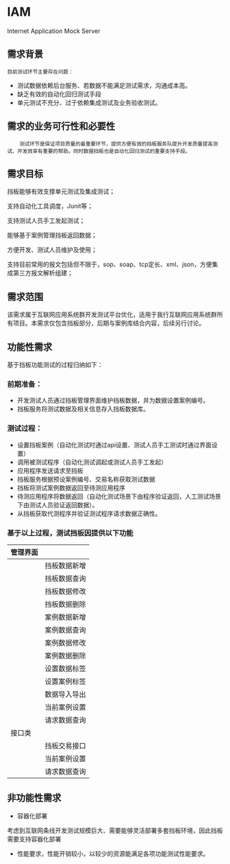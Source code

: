 # IAM
Internet Application Mock Server

## 需求背景

	目前测试环节主要存在问题：

- 测试数据依赖后台服务、若数据不能满足测试需求，沟通成本高。
- 缺乏有效的自动化回归测试手段
- 单元测试不充分、过于依赖集成测试及业务验收测试。

## 需求的业务可行性和必要性

	    测试环节是保证项目质量的最重要环节，提供方便有效的挡板服务队提升开发质量提高测试、开发效率有重要的帮助。同时数据挡板也是自动化回归测试的重要支持手段。

## 需求目标

挡板能够有效支撑单元测试及集成测试；

支持自动化工具调度，Junit等；

支持测试人员手工发起测试；

能够基于案例管理挡板返回数据；

方便开发、测试人员维护及使用；

支持目前常用的报文包括但不限于，sop、soap、tcp定长、xml、json，方便集成第三方报文解析组建；



## 需求范围

该需求属于互联网应用系统群开发测试平台优化，适用于我行互联网应用系统群所有项目。本需求仅包含挡板部分，后期与案例库结合内容，后续另行讨论。



## 功能性需求

基于挡板功能测试的过程归纳如下：



### 前期准备：

- 开发测试人员通过挡板管理界面维护挡板数据，并为数据设置案例编号。
- 挡板服务将测试数据及相关信息存入挡板数据库。



### 测试过程：

- 设置挡板案例（自动化测试时通过api设置、测试人员手工测试时通过界面设置）
- 调用被测试程序（自动化测试调起或测试人员手工发起）
- 应用程序发送请求至挡板
- 挡板服务根据预设案例编号、交易名称获取测试数据
- 挡板将测试案例数据返回至待测应用程序
- 待测应用程序将数据返回（自动化测试场景下由程序验证返回，人工测试场景下由测试人员验证返回数据）。
- 从挡板获取代测程序并验证测试程序请求数据正确性。

### 基于以上过程，测试挡板因提供以下功能

| 管理界面 |              |
| -------- | ------------ |
|          | 挡板数据新增 |
|          | 挡板数据查询 |
|          | 挡板数据修改 |
|          | 挡板数据删除 |
|          | 案例数据新增 |
|          | 案例数据查询 |
|          | 案例数据修改 |
|          | 案例数据删除 |
|          | 设置数据标签 |
|          | 设置案例标签 |
|          | 数据导入导出 |
|          | 当前案例设置 |
|          | 请求数据查询 |
| 接口类   |              |
|          | 挡板交易接口 |
|          | 当前案例设置 |
|          | 请求数据查询 |



## 非功能性需求

- 容器化部署

考虑到互联网条线开发测试规模巨大、需要能够灵活部署多套挡板环境，因此挡板需要支持容器化部署

- 性能要求，性能开销较小，以较少的资源能满足各项功能测试性能要求。
